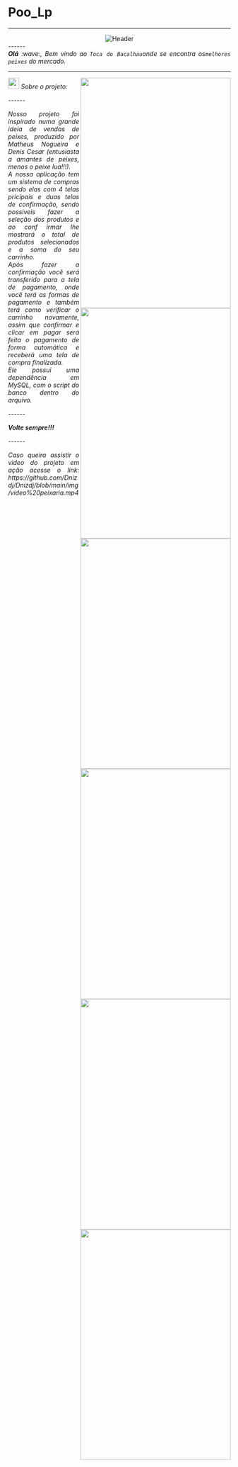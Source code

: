 # Poo_Lp

-----

<div align="center">
<img alt="Header" src="https://github.com/Dnizdj/Dnizdj/blob/main/img/tela%201%20(1).png"/>
</div>
------
</div>
<div align="justify">
<i><b>Olá</b> :wave:, Bem vindo ao <code>Toca do Bacalhau</code>onde se encontra os<code>melhores peixes</code> do mercado.
</div>

-----

<div>
<div>
<img align="right" src="https://github.com/Dnizdj/Dnizdj/blob/main/img/projetinhopai3.png" width="340px" height="520px"/>
<img align="right" src="https://github.com/Dnizdj/Dnizdj/blob/main/img/projetinhopai.png" width="340px" height="520px"/>
<img align="right" src="https://github.com/Dnizdj/Dnizdj/blob/main/img/projetinhopai4.png" width="340px" height="520px"/>
<img align="right" src="https://github.com/Dnizdj/Dnizdj/blob/main/img/projetinhopai2.png" width="340px" height="520px"/>
<img align="right" src="https://github.com/Dnizdj/Dnizdj/blob/main/img/projetinhopai26.png" width="340px" height="520px"/>
<img align="right" src="https://github.com/Dnizdj/Dnizdj/blob/main/img/projetinhopai5.png" width="340px" height="520px"/> 
</div>
  
<img height="25" src="https://github.com/Dnizdj/Dnizdj/blob/main/img/projetinhopai.png"/> Sobre o projeto:

<div align="justify">
<p>
------
<p/>
<p> 
  Nosso projeto foi inspirado numa grande ideia de vendas de peixes, produzido por Matheus Nogueira e Denis Cesar (entusiasta a amantes de peixes, menos o peixe lua!!!).
</br>
  A nossa aplicação tem um sistema de compras sendo elas com 4 telas pricipais e duas telas de confirmação, sendo possiveis fazer a seleção dos produtos e ao conf
irmar lhe mostrará o total de produtos selecionados e a soma do seu carrinho. 
</br>
  Após fazer a confirmação você será transferido para a tela de pagamento, onde você terá as formas de pagamento e também terá como verificar o carrinho novamente, assim que confirmar e clicar em pagar será feita o pagamento de forma automática e receberá uma tela de compra finalizada.
</br>
  Ele possui uma dependência em MySQL, com o script do banco dentro do arquivo.
</p>
<p>
------
</p>
  <b> Volte sempre!!! </b>
<p>
------
</p>
<p>Caso queira assistir o video do projeto em ação acesse o link: https://github.com/Dnizdj/Dnizdj/blob/main/img/video%20peixaria.mp4 </p>
</div>
</div>


